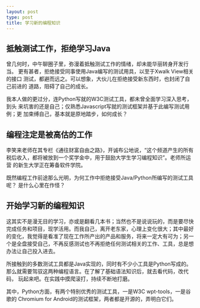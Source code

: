 ```yaml
---
layout: post
type: post
title: 学习新的编程知识
---
```



## 抵触测试工作，拒绝学习Java

曾几何时，中午聊圈子里，弥漫着抵触测试工作的情绪，却未能华丽转身开发行当。
更有甚者，拒绝接受同事使用Java编写的测试用具，以至于Xwalk View相关的接口
测试，都避而远之。可以想象，大伙儿在拒绝接受新东西时，也封闭了自己前进的
道路，阻碍了自己的成长。

我本人做的更过分，连Python写就的W3C测试工具，都未曾全面学习深入思考，到头
来坑害的还是自己；仅熟悉Javascript写就的测试框架并基于此编写测试用例；更
加束缚自己，基本就是原地踏步，如何成长？

## 编程注定是被高估的工作

李笑来老师在其专栏《通往财富自由之路》，开诚布公地说，“这个频道产生的所有
税后收入，都将被放到一个奖学金中，用于鼓励大学生学习编程知识”。老师所运营
的新生大学正在筹备软件学院。

既然编程工作前途那么光明，为何工作中拒绝接受Java/Python所编写的测试工具呢？
是什么心里在作怪？

## 开始学习新的编程知识

这其实不是漫无目的学习，亦或是翻看几本书；当然也不是说说玩的，而是要尽快
完成任务和项目，现学活用。而我自己，离开老东家，心理上变化很大；其中最好
的变化，我觉得是看准了现在工作所产出的产品和服务，将来一定大有可为；另一
个是全盘接受自己，不再反感测试也不再拒绝任何测试相关的工作、工具，总是想
办法让自己投入进去。

所接触到的多数测试工具都是Java实现的，同时有不少小工具是Python写成的。
那么就需要驾驭这两种编程语言。在了解了基础语法知识后，就去看代码，改代码，
玩起来吧。在实践中摸爬滚打，持续不断地打磨。

其中，Python方面，有两个特别优秀的测试工具，一是W3C wpt-tools，一是谷歌的
Chromium for Android的测试框架，两者都是开源的，弄明白它们。
